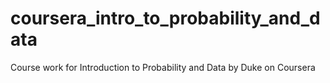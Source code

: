 # coursera_intro_to_probability_and_data
Course work for Introduction to Probability and Data by Duke on Coursera
